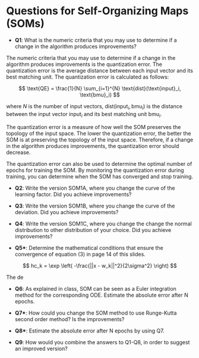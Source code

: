 # Questions for Self-Organizing Maps (SOMs)

- **Q1**: What is the numeric criteria that you may use to determine if a change in the algorithm produces improvements?

The numeric criteria that you may use to determine if a change in the algorithm produces improvements is the quantization error. The quantization error is the average distance between each input vector and its best matching unit. The quantization error is calculated as follows:

$$
\text{QE} = \frac{1}{N} \sum_{i=1}^{N} \text{dist}(\text{input}_i, \text{bmu}_i)
$$

where $N$ is the number of input vectors, $\text{dist}(\text{input}_i, \text{bmu}_i)$ is the distance between the input vector $\text{input}_i$ and its best matching unit $\text{bmu}_i$.

The quantization error is a measure of how well the SOM preserves the topology of the input space. The lower the quantization error, the better the SOM is at preserving the topology of the input space. Therefore, if a change in the algorithm produces improvements, the quantization error should decrease.

The quantization error can also be used to determine the optimal number of epochs for training the SOM. By monitoring the quantization error during training, you can determine when the SOM has converged and stop training.

- **Q2**: Write the version SOM1A, where you change the curve of the learning factor. Did you achieve improvements?

- **Q3**: Write the version SOM1B, where you change the curve of the deviation. Did you achieve improvements?

- **Q4**: Write the version SOM1C, where you change the change the normal distribution to other distribution of your choice. Did you achieve improvements?

- **Q5\***: Determine the mathematical conditions that ensure the convergence of equation (3) in page 14 of this slides.

$$
hc_k = \exp \left( -\frac{||x - w_k||^2}{2\sigma^2} \right)
$$

The de

- **Q6**: As explained in class, SOM can be seen as a Euler integration method for the corresponding ODE. Estimate the absolute error after N epochs.

- **Q7\***: How could you change the SOM method to use Runge-Kutta second order method? Is the improvements?

- **Q8\***: Estimate the absolute error after N epochs by using Q7.

- **Q9**: How would you combine the answers to Q1-Q8, in order to suggest an improved version?

